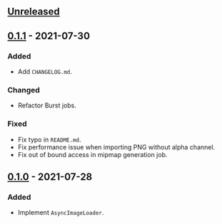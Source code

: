 ## [Unreleased]

## [0.1.1] - 2021-07-30
### Added
- Add `CHANGELOG.md`.

### Changed
- Refactor Burst jobs.

### Fixed
- Fix typo in `README.md`.
- Fix performance issue when importing PNG without alpha channel.
- Fix out of bound access in mipmap generation job.

## [0.1.0] - 2021-07-28
### Added
- Implement `AsyncImageLoader`.

[Unreleased]: https://github.com/Looooong/UnityAsyncImageLoader/compare/v0.1.1...HEAD
[0.1.1]: https://github.com/Looooong/UnityAsyncImageLoader/releases/tag/v0.1.1
[0.1.0]: https://github.com/Looooong/UnityAsyncImageLoader/releases/tag/v0.1.0
